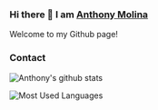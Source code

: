 ### Hi there 👋 I am [Anthony Molina](https://tony21019.github.io)

Welcome to my Github page!

### Contact

![Anthony's github stats](https://github-readme-stats.vercel.app/api?username=tony21019&count_private=true&show_icons=true&theme=radical&include_all_commits=true)

![Most Used Languages](https://github-readme-stats.vercel.app/api/top-langs/?username=tony21019&theme=radical)
<!--
**tony21019/tony21019** is a ✨ _special_ ✨ repository because its `README.md` (this file) appears on your GitHub profile.

Here are some ideas to get you started:

- 🔭 I’m currently working on ...
- 🌱 I’m currently learning ...
- 👯 I’m looking to collaborate on ...
- 🤔 I’m looking for help with ...
- 💬 Ask me about ...
- 📫 How to reach me: ...
- 😄 Pronouns: ...
- ⚡ Fun fact: ...
-->
